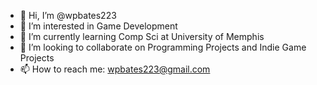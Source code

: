 - 👋 Hi, I’m @wpbates223
- 👀 I’m interested in Game Development
- 🌱 I’m currently learning Comp Sci at University of Memphis
- 💞️ I’m looking to collaborate on Programming Projects and Indie Game Projects
- 📫 How to reach me: wpbates223@gmail.com

<!---
wpbates223/wpbates223 is a ✨ special ✨ repository because its `README.md` (this file) appears on your GitHub profile.
You can click the Preview link to take a look at your changes.
--->
